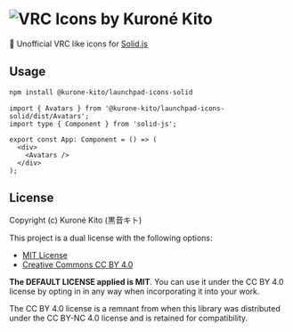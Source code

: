 # ![VRC Icons by Kuroné Kito](https://kurone-kito.github.io/launchpad-icons/images/banner.webp)

🚀 Unofficial VRC like icons for [Solid.js](https://www.solidjs.com)

## Usage

```sh
npm install @kurone-kito/launchpad-icons-solid
```

```tsx
import { Avatars } from '@kurone-kito/launchpad-icons-solid/dist/Avatars';
import type { Component } from 'solid-js';

export const App: Component = () => (
  <div>
    <Avatars />
  </div>
);
```

## License

Copyright (c) Kuroné Kito (黒音キト)

This project is a dual license with the following options:

- [MIT License](https://opensource.org/licenses/MIT)
- [Creative Commons CC BY 4.0](https://creativecommons.org/licenses/by/4.0/)

**The DEFAULT LICENSE applied is MIT**. You can use it under the CC BY 4.0
license by opting in in any way when incorporating it into your work.

The CC BY 4.0 license is a remnant from when this library was distributed
under the CC BY-NC 4.0 license and is retained for compatibility.
